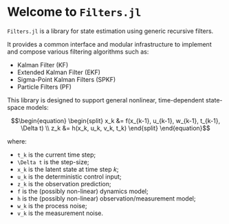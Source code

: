 # Welcome to `Filters.jl` 

`Filters.jl` is a library for state estimation using generic recursive filters.

It provides a common interface and modular infrastructure to implement and compose various 
filtering algorithms such as:

- Kalman Filter (KF)
- Extended Kalman Filter (EKF)
- Sigma-Point Kalman Filters (SPKF)
- Particle Filters (PF)

This library is designed to support general nonlinear, time-dependent state-space models:

```math
\begin{equation}
    \begin{split}
        x_k &= f(x_{k-1}, u_{k-1}, w_{k-1}, t_{k-1}, \Delta t) \\ 
        z_k &= h(x_k, u_k, v_k, t_k)
    \end{split}
\end{equation}
```

where:

- ``t_k`` is the current time step;
- ``\Delta t`` is the step-size;
- ``x_k`` is the latent state at time step $k$;
- ``u_k`` is the deterministic control input;
- ``z_k`` is the observation prediction;
- ``f`` is the (possibly non-linear) dynamics model;
- ``h`` is the (possibly non-linear) observation/measurement model;
- ``w_k`` is the process noise;
- ``v_k`` is the measurement noise.


